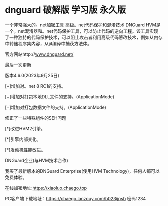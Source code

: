 # dnguard 破解版 学习版 永久版
一个非常强大的。net加密工具
高级。net代码保护和混淆技术
DNGuard HVM是一个。net混淆器和。net代码保护工具，可以防止代码的逆向工程。该工具实现了一种独特的代码保护技术，可以阻止攻击者利用高级代码篡改技术，例如从内存中转储程序集内容，从jit编译中捕获方法体。

官方网站http://www.dnguard.net/

最后一次更新

版本4.6.0(2023年9月25日)

[+]增加对。net 8 RC1的支持。

[+]增加对打包本地DLL文件的支持。(ApplicationMode)

[+]增加对打包数据文件的支持。(ApplicationMode)

修正了一些特殊组件的SEH问题

[*]改进HVM2引擎。

[*]引擎内部变化。

[*]发动机性能改进。


DNGuard企业(与HVM技术合作)

我买了最新版本的DNGuard Enterprise(使用HVM Technology)，任何人都可以免费体验。

在线加密地址:https://xiaoluo.chaego.top

PC客户端下载地址：https://chaego.lanzouy.com/b023ijpsb  密码1234
